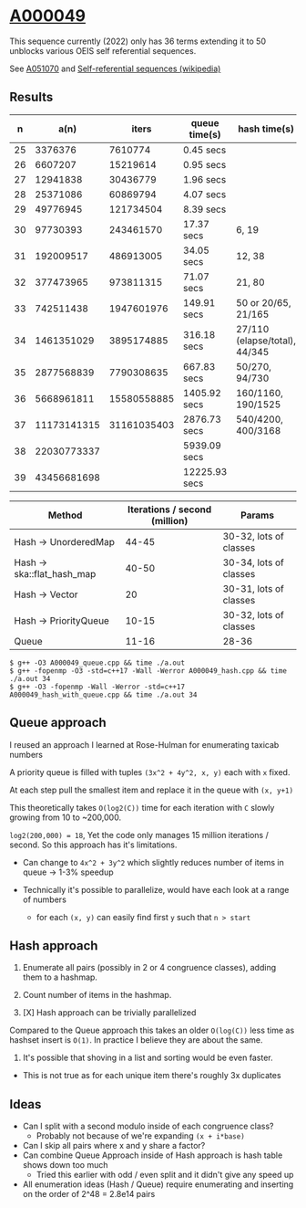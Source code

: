 # [A000049](https://oeis.org/A000049)

This sequence currently (2022) only has 36 terms extending it to 50 unblocks various OEIS self referential sequences.

See [A051070](https://oeis.org/A051070) and
[Self-referential sequences (wikipedia)](https://en.wikipedia.org/wiki/On-Line_Encyclopedia_of_Integer_Sequences#Self-referential_sequences)

## Results

| n  | a(n)        | iters         | queue time(s)  | hash time(s) |
|----|-------------|---------------|----------------|--------------|
| 25 | 3376376     | 7610774       | 0.45    secs | |
| 26 | 6607207     | 15219614      | 0.95    secs | |
| 27 | 12941838    | 30436779      | 1.96    secs | |
| 28 | 25371086    | 60869794      | 4.07    secs | |
| 29 | 49776945    | 121734504     | 8.39    secs | |
| 30 | 97730393    | 243461570     | 17.37   secs | 6, 19 |
| 31 | 192009517   | 486913005     | 34.05 secs   | 12, 38 |
| 32 | 377473965   | 973811315     | 71.07 secs   | 21, 80 |
| 33 | 742511438   | 1947601976    | 149.91 secs  | 50 or 20/65, 21/165 |
| 34 | 1461351029  | 3895174885    | 316.18 secs  | 27/110 (elapse/total), 44/345 |
| 35 | 2877568839  | 7790308635    | 667.83 secs  | 50/270, 94/730 |
| 36 | 5668961811  | 15580558885   | 1405.92 secs | 160/1160, 190/1525 |
| 37 | 11173141315 | 31161035403   | 2876.73 secs | 540/4200, 400/3168 |
| 38 | 22030773337 |    | 5939.09 secs |
| 39 | 43456681698 |    | 12225.93 secs |


| Method | Iterations / second (million) | Params |
|--------|-------------------------------|--------|
| Hash -> UnorderedMap       | 44-45 | 30-32, lots of classes |
| Hash -> ska::flat_hash_map | 40-50 | 30-34, lots of classes |
| Hash -> Vector             | 20    | 30-31, lots of classes |
| Hash -> PriorityQueue      | 10-15 | 30-32, lots of classes |
| Queue                      | 11-16 | 28-36 |


```
$ g++ -O3 A000049_queue.cpp && time ./a.out
$ g++ -fopenmp -O3 -std=c++17 -Wall -Werror A000049_hash.cpp && time ./a.out 34
$ g++ -O3 -fopenmp -Wall -Werror -std=c++17 A000049_hash_with_queue.cpp && time ./a.out 34
```


## Queue approach

I reused an approach I learned at Rose-Hulman for enumerating taxicab numbers

A priority queue is filled with tuples `(3x^2 + 4y^2, x, y)` each with `x` fixed.

At each step pull the smallest item and replace it in the queue with `(x, y+1)`

This theoretically takes `O(log2(C))` time for each iteration with `C` slowly growing from 10 to ~200,000.

`log2(200,000) = 18`, Yet the code only manages 15 million iterations / second. So this approach has it's limitations.

* Can change to `4x^2 + 3y^2` which slightly reduces number of items in queue -> 1-3% speedup

* Technically it's possible to parallelize, would have each look at a range of numbers
  * for each `(x, y)` can easily find first `y` such that `n > start`

## Hash approach

1. Enumerate all pairs (possibly in 2 or 4 congruence classes), adding them to a hashmap.
1. Count number of items in the hashmap.

1. [X] Hash approach can be trivially parallelized

Compared to the Queue approach this takes an older `O(log(C))` less time as hashset insert is `O(1)`.
In practice I believe they are about the same.

1. It's possible that shoving in a list and sorting would be even faster.
  * This is not true as for each unique item there's roughly 3x duplicates

## Ideas

* Can I split with a second modulo inside of each congruence class?
  * Probably not because of we're expanding `(x + i*base)`
* Can I skip all pairs where x and y share a factor?
* Can combine Queue Approach inside of Hash approach is hash table shows down too much
  * Tried this earlier with odd / even split and it didn't give any speed up
* All enumeration ideas (Hash / Queue) require enumerating and inserting on the order of 2^48 = 2.8e14 pairs

